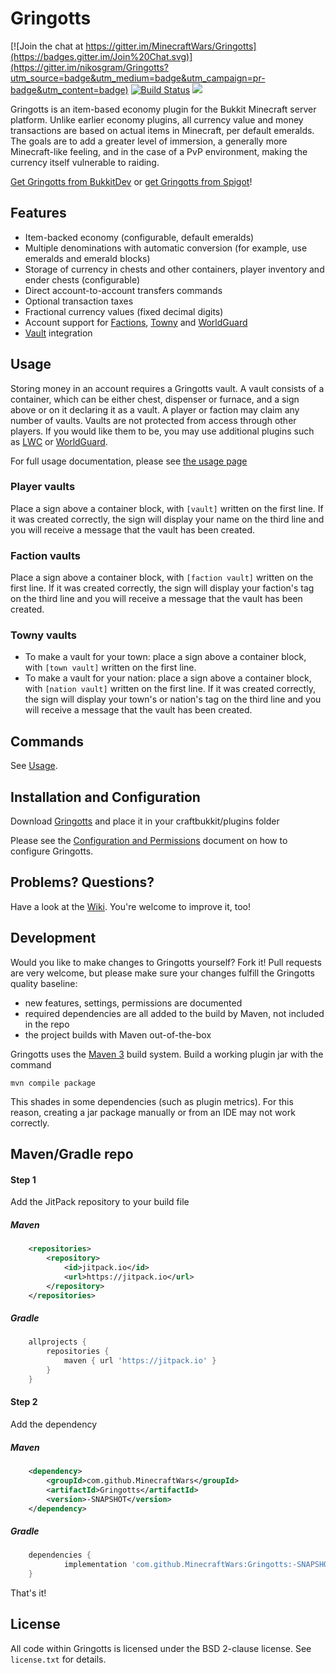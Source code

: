 Gringotts
=========

[![Join the chat at https://gitter.im/MinecraftWars/Gringotts](https://badges.gitter.im/Join%20Chat.svg)](https://gitter.im/nikosgram/Gringotts?utm_source=badge&utm_medium=badge&utm_campaign=pr-badge&utm_content=badge)
[![Build Status](https://travis-ci.org/nikosgram/Gringotts.svg?branch=master)](https://travis-ci.org/nikosgram/Gringotts)
[![](https://jitpack.io/v/nikosgram/Gringotts.svg)](https://jitpack.io/#nikosgram/Gringotts)

Gringotts is an item-based economy plugin for the Bukkit Minecraft server platform. Unlike earlier economy plugins, all currency value and money transactions are based on actual items in Minecraft, per default emeralds. The goals are to add a greater level of immersion, a generally more Minecraft-like feeling, and in the case of a PvP environment, making the currency itself vulnerable to raiding.


[Get Gringotts from BukkitDev](https://dev.bukkit.org/projects/gringotts) or
[get Gringotts from Spigot](https://www.spigotmc.org/resources/gringotts.42071/)!

Features
--------
* Item-backed economy (configurable, default emeralds)
* Multiple denominations with automatic conversion (for example, use emeralds and emerald blocks)
* Storage of currency in chests and other containers, player inventory and ender chests (configurable)
* Direct account-to-account transfers commands
* Optional transaction taxes
* Fractional currency values (fixed decimal digits)
* Account support for [Factions](http://dev.bukkit.org/server-mods/factions/), [Towny](http://dev.bukkit.org/server-mods/towny-advanced/) and [WorldGuard](http://dev.bukkit.org/server-mods/worldguard/)
* [Vault](http://dev.bukkit.org/server-mods/vault/) integration

Usage
-----
Storing money in an account requires a Gringotts vault. A vault consists of a container, which can be either chest, dispenser or furnace, and a sign above or on it declaring it as a vault. A player or faction may claim any number of vaults. Vaults are not protected from access through other players. If you would like them to be, you may use additional plugins such as [LWC](http://dev.bukkit.org/server-mods/lwc/) or [WorldGuard](http://dev.bukkit.org/server-mods/worldguard/).

For full usage documentation, please see [the usage page](https://github.com/MinecraftWars/Gringotts/blob/master/doc/usage.md)

### Player vaults ###

Place a sign above a container block, with `[vault]` written on the first line. If it was created correctly, the sign will display your name on the third line and you will receive a message that the vault has been created.

### Faction vaults ###

Place a sign above a container block, with `[faction vault]` written on the first line. If it was created correctly, the sign will display your faction's tag on the third line and you will receive a message that the vault has been created.

### Towny vaults ###

* To make a vault for your town: place a sign above a container block, with `[town vault]` written on the first line. 
* To make a vault for your nation: place a sign above a container block, with `[nation vault]` written on the first line. 
If it was created correctly, the sign will display your town's or nation's tag on the third line and you will receive a message that the vault has been created.

Commands
--------
See [Usage](https://github.com/MinecraftWars/Gringotts/blob/master/doc/usage.md#commands).

Installation and Configuration
------------------------------
Download [Gringotts](http://dev.bukkit.org/server-mods/gringotts/files/) and place it in your craftbukkit/plugins folder

Please see the [Configuration and Permissions](https://github.com/MinecraftWars/Gringotts/blob/master/doc/configuration.md) document on how to configure Gringotts.

Problems? Questions?
--------------------
Have a look at the [Wiki](https://github.com/MinecraftWars/Gringotts/wiki). You're welcome to improve it, too!


Development
-----------
Would you like to make changes to Gringotts yourself? Fork it!
Pull requests are very welcome, but please make sure your changes fulfill the Gringotts quality baseline:

* new features, settings, permissions are documented
* required dependencies are all added to the build by Maven, not included in the repo
* the project builds with Maven out-of-the-box

Gringotts uses the [Maven 3](http://maven.apache.org/) build system. Build a working plugin jar with the command

    mvn compile package
    
This shades in some dependencies (such as plugin metrics). For this reason, creating a jar package manually or from an IDE may not work correctly.


Maven/Gradle repo
-----------

#### Step 1
Add the JitPack repository to your build file

##### Maven
```xml
	<repositories>
		<repository>
		    <id>jitpack.io</id>
		    <url>https://jitpack.io</url>
		</repository>
	</repositories>
```

##### Gradle
```groovy
	allprojects {
		repositories {
			maven { url 'https://jitpack.io' }
		}
	}
```

#### Step 2
Add the dependency

##### Maven
```xml
	<dependency>
	    <groupId>com.github.MinecraftWars</groupId>
	    <artifactId>Gringotts</artifactId>
	    <version>-SNAPSHOT</version>
	</dependency>
```

##### Gradle
```groovy
	dependencies {
	        implementation 'com.github.MinecraftWars:Gringotts:-SNAPSHOT'
	}
```

That's it!

License
-------
All code within Gringotts is licensed under the BSD 2-clause license. See `license.txt` for details.
